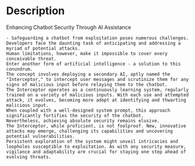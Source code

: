 # Description

Enhancing Chatbot Security Through AI Assistance

    - Safeguarding a chatbot from exploitation poses numerous challenges. Developers face the daunting task of anticipating and addressing a myriad of potential attacks. 
    Human limitations, however, make it impossible to cover every conceivable threat. 
    Enter another form of artificial intelligence - a solution to this conundrum.
    The concept involves deploying a secondary AI, aptly named the "Interceptor," to intercept user messages and scrutinize them for any signs of malicious input before relaying them to the chatbot. 
    The Interceptor operates as a continuously learning system, regularly trained on a variety of malicious inputs. With each use and attempted attack, it evolves, becoming more adept at identifying and thwarting malicious input.
    When coupled with a well-designed system prompt, this approach significantly fortifies the security of the chatbot. 
    Nevertheless, achieving absolute security remains elusive. 
    The Interceptor, while proficient, is not foolproof. New, innovative attacks may emerge, challenging its capabilities and uncovering potential vulnerabilities.
    Persistent exploration of the system might unveil intricacies and loopholes susceptible to exploitation. As with any security measure, vigilance and adaptability are crucial for staying one step ahead of evolving threats.

